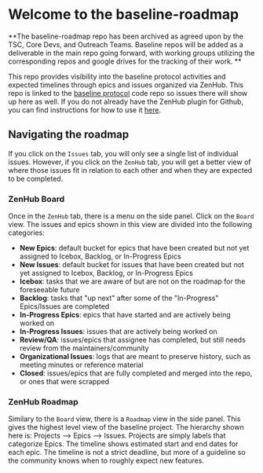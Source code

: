 # Welcome to the baseline-roadmap

**The baseline-roadmap repo has been archived as agreed upon by the TSC, Core Devs, and Outreach Teams. Baseline repos will be added as a deliverable in the main repo going forward, with working groups utilizing the corresponding repos and google drives for the tracking of their work. **

This repo provides visibility into the baseline protocol activities and expected timelines through epics and issues organized via ZenHub. This repo is linked to the [baseline protocol](https://github.com/ethereum-oasis/baseline) code repo so issues there will show up here as well. If you do not already have the ZenHub plugin for Github, you can find instructions for how to use it [here](https://github.com/marketplace/zenhub).

## Navigating the roadmap

If you click on the `Issues` tab, you will only see a single list of individual issues. However, if you click on the `ZenHub` tab, you will get a better view of where those issues fit in relation to each other and when they are expected to be completed.

### ZenHub Board

Once in the `ZenHub` tab, there is a menu on the side panel. Click on the `Board` view. The issues and epics shown in this view are divided into the following categories:

- **New Epics**: default bucket for epics that have been created but not yet assigned to Icebox, Backlog, or In-Progress Epics
- **New Issues**: default bucket for issues that have been created but not yet assigned to Icebox, Backlog, or In-Progress Epics
- **Icebox**: tasks that we are aware of but are not on the roadmap for the foreseeable future
- **Backlog**: tasks that "up next" after some of the "In-Progress" Epics/Issues are completed
- **In-Progress Epics**: epics that have started and are actively being worked on
- **In-Progress Issues**: issues that are actively being worked on
- **Review/QA**: issues/epics that assignee has completed, but still needs review from the maintainers/community
- **Organizational Issues**: logs that are meant to preserve history, such as meeting minutes or reference material
- **Closed**: issues/epics that are fully completed and merged into the repo, or ones that were scrapped

### ZenHub Roadmap

Similary to the `Board` view, there is a `Roadmap` view in the side panel. This gives the highest level view of the baseline project. The hierarchy shown here is: Projects --> Epics --> Issues. Projects are simply labels that categorize Epics. The timeline shows estimated start and end dates for each epic. The timeline is not a strict deadline, but more of a guideline so the community knows when to roughly expect new features.
